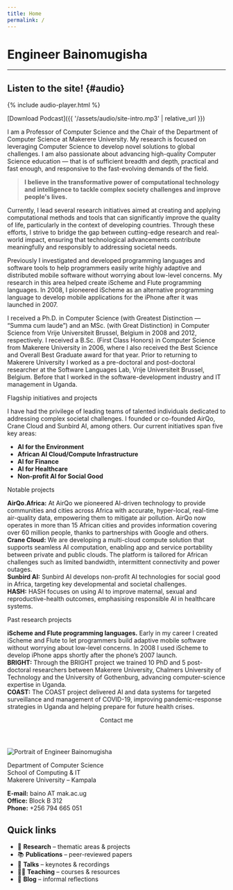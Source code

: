 ```yaml
---
title: Home
permalink: /
---
```


<div class="main" markdown="1">

# Engineer Bainomugisha

---

## Listen to the site! {#audio}

{% include audio-player.html %}

[Download Podcast]({{ '/assets/audio/site-intro.mp3' | relative_url }})

I am a Professor of Computer Science and the Chair of the Department of Computer Science at Makerere University. My research is focused on leveraging Computer Science to develop novel solutions to global challenges. I am also passionate about advancing high-quality Computer Science education — that is of sufficient breadth and depth, practical and fast enough, and responsive to the fast-evolving demands of the field.

> **I believe in the transformative power of computational technology and intelligence to tackle complex society challenges and improve people's lives.**

Currently, I lead several research initiatives aimed at creating and applying computational methods and tools that can significantly improve the quality of life, particularly in the context of developing countries. Through these efforts, I strive to bridge the gap between cutting-edge research and real-world impact, ensuring that technological advancements contribute meaningfully and responsibly to addressing societal needs.

Previously I investigated and developed programming languages and software tools to help programmers easily write highly adaptive and distributed mobile software without worrying about low-level concerns. My research in this area helped create iScheme and Flute programming languages. In 2008, I pioneered iScheme as an alternative programming language to develop mobile applications for the iPhone after it was launched in 2007.

I received a Ph.D. in Computer Science (with Greatest Distinction — “Summa cum laude”) and an MSc. (with Great Distinction) in Computer Science from Vrije Universiteit Brussel, Belgium in 2008 and 2012, respectively. I received a B.Sc. (First Class Honors) in Computer Science from Makerere University in 2006, where I also received the Best Science and Overall Best Graduate award for that year. Prior to returning to Makerere University I worked as a pre-doctoral and post-doctoral researcher at the Software Languages Lab, Vrije Universiteit Brussel, Belgium. Before that I worked in the software-development industry and IT management in Uganda.

<span class="tag">Flagship initiatives and projects</span>

I have had the privilege of leading teams of talented individuals dedicated to addressing complex societal challenges. I founded or co-founded AirQo, Crane Cloud and Sunbird AI, among others. Our current initiatives span five key areas:

- **AI for the Environment**  
- **African AI Cloud/Compute Infrastructure**  
- **AI for Finance**  
- **AI for Healthcare**  
- **Non-profit AI for Social Good**

<span class="tag">Notable projects</span>

**AirQo.Africa:** At AirQo we pioneered AI-driven technology to provide communities and cities across Africa with accurate, hyper-local, real-time air-quality data, empowering them to mitigate air pollution. AirQo now operates in more than 15 African cities and provides information covering over 60 million people, thanks to partnerships with Google and others.  
**Crane Cloud:** We are developing a multi-cloud compute solution that supports seamless AI computation, enabling app and service portability between private and public clouds. The platform is tailored for African challenges such as limited bandwidth, intermittent connectivity and power outages.  
**Sunbird AI:** Sunbird AI develops non-profit AI technologies for social good in Africa, targeting key developmental and societal challenges.  
**HASH:** HASH focuses on using AI to improve maternal, sexual and reproductive-health outcomes, emphasising responsible AI in healthcare systems.

<span class="tag">Past research projects</span>

**iScheme and Flute programming languages.** Early in my career I created iScheme and Flute to let programmers build adaptive mobile software without worrying about low-level concerns. In 2008 I used iScheme to develop iPhone apps shortly after the phone’s 2007 launch.  
**BRIGHT:** Through the BRIGHT project we trained 10 PhD and 5 post-doctoral researchers between Makerere University, Chalmers University of Technology and the University of Gothenburg, advancing computer-science expertise in Uganda.  
**COAST:** The COAST project delivered AI and data systems for targeted surveillance and management of COVID-19, improving pandemic-response strategies in Uganda and helping prepare for future health crises.

</div>

<aside class="card">
  <header>Contact me</header>
  <div class="card-body">
    <img
      src="{{ '/assets/images/bainomugisha.jpg' | relative_url }}"
      alt="Portrait of Engineer Bainomugisha"
      class="portrait">
    <p>
      Department of Computer Science<br>
      School of Computing & IT<br>
      Makerere University – Kampala
    </p>
    <p>
      <strong>E-mail:</strong> baino AT mak.ac.ug<br>
      <strong>Office:</strong> Block B&nbsp;312<br>
      <strong>Phone:</strong> +256&nbsp;794&nbsp;665&nbsp;051
    </p>
  </div>
</aside>

## Quick links

<ul class="quick-links">
  <li>🔬 <strong>Research</strong> – thematic areas & projects</li>
  <li>📚 <strong>Publications</strong> – peer-reviewed papers</li>
  <li>🎤 <strong>Talks</strong> – keynotes & recordings</li>
  <li>👩‍🏫 <strong>Teaching</strong> – courses & resources</li>
  <li>📝 <strong>Blog</strong> – informal reflections</li>
</ul>
